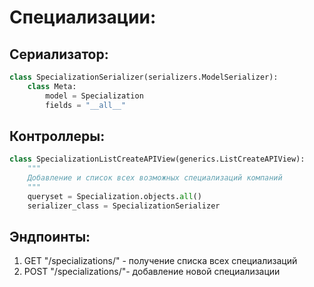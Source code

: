 # Специализации:

## Сериализатор:
```python
class SpecializationSerializer(serializers.ModelSerializer):
    class Meta:
        model = Specialization
        fields = "__all__"
```

## Контроллеры:
```python
class SpecializationListCreateAPIView(generics.ListCreateAPIView):
    """
    Добавление и список всех возможных специализаций компаний
    """
    queryset = Specialization.objects.all()
    serializer_class = SpecializationSerializer
```

## Эндпоинты:
1. GET "/specializations/" - получение списка всех специализаций
2. POST "/specializations/"- добавление новой специализации

